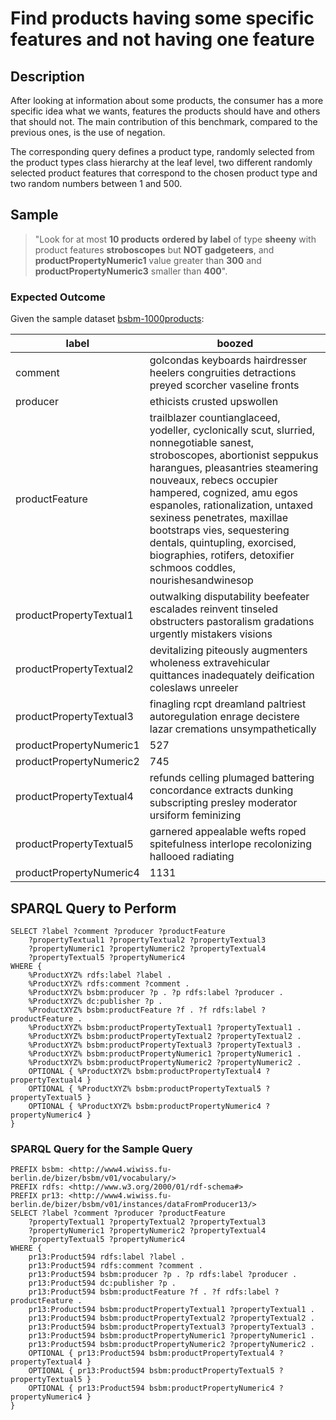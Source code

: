 # Find products having some specific features and not having one feature

## Description

After looking at information about some products, the consumer has a more specific idea what we wants, features the products should have and others that should not. The main contribution of this benchmark, compared to the previous ones, is the use of negation.

The corresponding query defines a product type, randomly selected from the product types class hierarchy at the leaf level, two different randomly selected product features that correspond to the chosen product type and two random numbers between 1 and 500.

## Sample

> "Look for at most **10 products** **ordered by label** of type **sheeny** with product features **stroboscopes** but **NOT gadgeteers**, and **productPropertyNumeric1** value greater than **300** and **productPropertyNumeric3** smaller than **400**".

### Expected Outcome
Given the sample dataset [bsbm-1000products](../Datasets/bsbm-1000products.ttl.tgz):

|label                  |boozed                                                                                                                                                                                                                                                                                                                                                                                                                         |
|-----------------------|-------------------------------------------------------------------------------------------------------------------------------------------------------------------------------------------------------------------------------------------------------------------------------------------------------------------------------------------------------------------------------------------------------------------------------|
|comment                |golcondas keyboards hairdresser heelers congruities detractions preyed scorcher vaseline fronts                                                                                                                                                                                                                                                                                                                              |
|producer               |ethicists crusted upswollen                                                                                                                                                                                                                                                                                                                                                                                                    |
|productFeature         |trailblazer countianglaceed, yodeller, cyclonically scut, slurried, nonnegotiable sanest, stroboscopes, abortionist seppukus harangues, pleasantries steamering nouveaux, rebecs occupier hampered, cognized, amu egos espanoles, rationalization, untaxed sexiness penetrates, maxillae bootstraps vies, sequestering dentals, quintupling, exorcised, biographies, rotifers, detoxifier schmoos coddles, nourishesandwinesop|
|productPropertyTextual1|outwalking disputability beefeater escalades reinvent tinseled obstructers pastoralism gradations urgently mistakers visions                                                                                                                                                                                                                                                                                                   |
|productPropertyTextual2|devitalizing piteously augmenters wholeness extravehicular quittances inadequately deification coleslaws unreeler                                                                                                                                                                                                                                                                                                              |
|productPropertyTextual3|finagling rcpt dreamland paltriest autoregulation enrage decistere lazar cremations unsympathetically                                                                                                                                                                                                                                                                                                                          |
|productPropertyNumeric1|527                                                                                                                                                                                                                                                                                                                                                                                                                            |
|productPropertyNumeric2|745                                                                                                                                                                                                                                                                                                                                                                                                                            |
|productPropertyTextual4|refunds celling plumaged battering concordance extracts dunking subscripting presley moderator ursiform feminizing                                                                                                                                                                                                                                                                                                             |
|productPropertyTextual5|garnered appealable wefts roped spitefulness interlope recolonizing hallooed radiating                                                                                                                                                                                                                                                                                                                                         |
|productPropertyNumeric4|1131

## SPARQL Query to Perform

```SPARQL
SELECT ?label ?comment ?producer ?productFeature
	?propertyTextual1 ?propertyTextual2 ?propertyTextual3
	?propertyNumeric1 ?propertyNumeric2 ?propertyTextual4
	?propertyTextual5 ?propertyNumeric4
WHERE {
	%ProductXYZ% rdfs:label ?label .
	%ProductXYZ% rdfs:comment ?comment .
	%ProductXYZ% bsbm:producer ?p . ?p rdfs:label ?producer .
	%ProductXYZ% dc:publisher ?p .
	%ProductXYZ% bsbm:productFeature ?f . ?f rdfs:label ?productFeature .
	%ProductXYZ% bsbm:productPropertyTextual1 ?propertyTextual1 .
	%ProductXYZ% bsbm:productPropertyTextual2 ?propertyTextual2 .
	%ProductXYZ% bsbm:productPropertyTextual3 ?propertyTextual3 .
	%ProductXYZ% bsbm:productPropertyNumeric1 ?propertyNumeric1 .
	%ProductXYZ% bsbm:productPropertyNumeric2 ?propertyNumeric2 .
	OPTIONAL { %ProductXYZ% bsbm:productPropertyTextual4 ?propertyTextual4 }
	OPTIONAL { %ProductXYZ% bsbm:productPropertyTextual5 ?propertyTextual5 }
	OPTIONAL { %ProductXYZ% bsbm:productPropertyNumeric4 ?propertyNumeric4 }
}
```

### SPARQL Query for the Sample Query

```SPARQL
PREFIX bsbm: <http://www4.wiwiss.fu-berlin.de/bizer/bsbm/v01/vocabulary/>
PREFIX rdfs: <http://www.w3.org/2000/01/rdf-schema#>
PREFIX pr13: <http://www4.wiwiss.fu-berlin.de/bizer/bsbm/v01/instances/dataFromProducer13/>
SELECT ?label ?comment ?producer ?productFeature
	?propertyTextual1 ?propertyTextual2 ?propertyTextual3
	?propertyNumeric1 ?propertyNumeric2 ?propertyTextual4
	?propertyTextual5 ?propertyNumeric4
WHERE {
	pr13:Product594 rdfs:label ?label .
	pr13:Product594 rdfs:comment ?comment .
	pr13:Product594 bsbm:producer ?p . ?p rdfs:label ?producer .
	pr13:Product594 dc:publisher ?p .
	pr13:Product594 bsbm:productFeature ?f . ?f rdfs:label ?productFeature .
	pr13:Product594 bsbm:productPropertyTextual1 ?propertyTextual1 .
	pr13:Product594 bsbm:productPropertyTextual2 ?propertyTextual2 .
	pr13:Product594 bsbm:productPropertyTextual3 ?propertyTextual3 .
	pr13:Product594 bsbm:productPropertyNumeric1 ?propertyNumeric1 .
	pr13:Product594 bsbm:productPropertyNumeric2 ?propertyNumeric2 .
	OPTIONAL { pr13:Product594 bsbm:productPropertyTextual4 ?propertyTextual4 }
	OPTIONAL { pr13:Product594 bsbm:productPropertyTextual5 ?propertyTextual5 }
	OPTIONAL { pr13:Product594 bsbm:productPropertyNumeric4 ?propertyNumeric4 }
}
```

